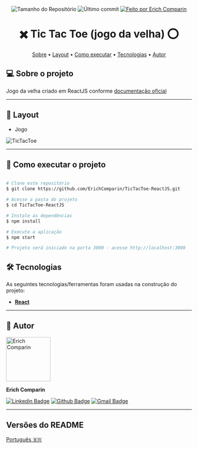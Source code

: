 <p align="center">
  <img alt="Tamanho do Repositório" src="https://img.shields.io/github/repo-size/ErichComparin/TicTacToe-ReactJS?style=flat-square" />
  
  <img alt="Último commit" src="https://img.shields.io/github/last-commit/ErichComparin/TicTacToe-ReactJS?style=flat-square" />

  <a href="https://github.com/ErichComparin">
    <img alt="Feito por Erich Comparin" src="https://img.shields.io/badge/feito%20por-Erich%20Comparin-orange?style=flat-square" />
  </a>

</p>

<h1 align="center">
    ✖️ Tic Tac Toe (jogo da velha) ⭕
</h1>

<!-- 🚧🚧 Em construção 🚧🚧 -->

<p align="center">
 <a href="#-sobre-o-projeto">Sobre</a> •
 <a href="#-layout">Layout</a> • 
 <a href="#-como-executar-o-projeto">Como executar</a> • 
 <a href="#-tecnologias">Tecnologias</a> •
 <a href="#-autor">Autor</a>
</p>

## 💻 Sobre o projeto

Jogo da velha criado em ReactJS conforme [documentação oficial](https://reactjs.org/docs/getting-started.html)

---

## 🎨 Layout

- Jogo
<img alt="TicTacToe" src="./readme/web1.jpg?raw=true">

---

## 🚀 Como executar o projeto

```bash

# Clone este repositório
$ git clone https://github.com/ErichComparin/TicTacToe-ReactJS.git

# Acesse a pasta do projeto
$ cd TicTacToe-ReactJS

# Instale as dependências
$ npm install

# Execute a aplicação
$ npm start

# Projeto será iniciado na porta 3000 - acesse http://localhost:3000

```

## 🛠 Tecnologias

As seguintes tecnologias/ferramentas foram usadas na construção do projeto:

-   **[React](https://reactjs.org/)**

---

## 🧔 Autor

<img alt="Erich Comparin" src="https://avatars1.githubusercontent.com/u/49964553?s=460&u=cbfeb4a52528866ecd92b23fb86afa9bf1cc4ee2&v=4" width="120px"/>

**Erich Comparin**

[![Linkedin Badge](https://img.shields.io/badge/-Erich_Comparin-blue?style=flat-square&logo=Linkedin&logoColor=white&link=ttps://www.linkedin.com/in/erich-comparin-6923119b/)](https://www.linkedin.com/in/erich-comparin-6923119b/) [![Github Badge](https://img.shields.io/badge/-Erich_Comparin-000?style=flat-square&logo=Github&logoColor=white&link=https://github.com/ErichComparin)](https://github.com/ErichComparin) [![Gmail Badge](https://img.shields.io/badge/-erich.comparin@gmail.com-c14438?style=flat-square&logo=Gmail&logoColor=white&link=mailto:erich.comparin@gmail.com)](mailto:erich.comparin@gmail.com)

---

##  Versões do README

[Português 🇧🇷](./README.md)

